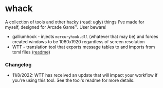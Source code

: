# whack

A collection of tools and other hacky (read: ugly) things I've made for myself, designed for Arcade Game™. User beware!

* galliumhook - injects `mercuryhook.dll` (whatever that may be) and forces created windows to be 1080x1920 regardless of screen resolution
* WTT - translation tool that exports message tables to and imports from toml files [(readme)](WTT/README.md)

### Changelog

* 11/8/2022: WTT has received an update that will impact your workflow if you're using this tool. See the tool's readme for more details.